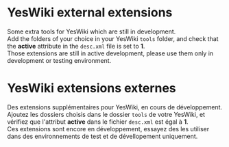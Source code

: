 YesWiki external extensions
===========================

Some extra tools for YesWiki which are still in development.  
Add the folders of your choice in your YesWiki `tools` folder, and check that the **active** attribute in the `desc.xml` file is set to **1**.  
Those extensions are still in active development, please use them only in development or testing environment.  


YesWiki extensions externes
===========================

Des extensions supplémentaires pour YesWiki, en cours de développement.  
Ajoutez les dossiers choisis dans le dossier `tools` de votre YesWiki, et vérifiez que l'attribut **active** dans le fichier `desc.xml` est égal à **1**.  
Ces extensions sont encore en développement, essayez des les utiliser dans des environnements de test et de dévellopement uniquement.  
